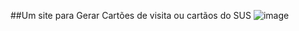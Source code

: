 ##Um site para Gerar Cartões de visita ou cartãos do SUS
![image](https://github.com/user-attachments/assets/21791ca8-2edc-4015-a707-ebeb470f302d)
